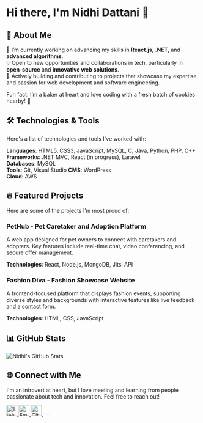 # Hi there, I'm Nidhi Dattani 👋

## 🌟 About Me
🔭 I’m currently working on advancing my skills in **React.js**, **.NET**, and **advanced algorithms**.  
💡 Open to new opportunities and collaborations in tech, particularly in **open-source** and **innovative web solutions**.  
💼 Actively building and contributing to projects that showcase my expertise and passion for web development and software engineering.  

Fun fact: I’m a baker at heart and love coding with a fresh batch of cookies nearby! 🍪

## 🛠️ Technologies & Tools
Here's a list of technologies and tools I've worked with:

**Languages**: HTML5, CSS3, JavaScript, MySQL, C, Java, Python, PHP, C++  
**Frameworks**: .NET MVC, React (in progress), Laravel  
**Databases**: MySQL  
**Tools**: Git, Visual Studio
**CMS**: WordPress  
**Cloud**: AWS  

## 🔥 Featured Projects
Here are some of the projects I’m most proud of:

### PetHub - Pet Caretaker and Adoption Platform
A web app designed for pet owners to connect with caretakers and adopters. Key features include real-time chat, video conferencing, and secure offer management.

**Technologies**: React, Node.js, MongoDB, Jitsi API

### Fashion Diva - Fashion Showcase Website
A frontend-focused platform that displays fashion events, supporting diverse styles and backgrounds with interactive features like live feedback and a contact form.

**Technologies**: HTML, CSS, JavaScript

## 📊 GitHub Stats
![Nidhi's GitHub Stats](https://github-readme-stats.vercel.app/api?username=nidhidattani13&show_icons=true&theme=dracula)

## 🌐 Connect with Me
I'm an introvert at heart, but I love meeting and learning from people passionate about tech and innovation. Feel free to reach out!

<a href="https://linkedin.com/in/nidhidattani" target="_blank">
  <img src="https://img.icons8.com/ios-filled/50/000000/linkedin.png" width="28px" alt="LinkedIn">
</a>
<a href="mailto:dattaninidhi37@gmail.com" target="_blank">
  <img src="https://img.icons8.com/ios-filled/50/000000/email.png" width="28px" alt="Email">
</a>
<a href="https://github.com/nidhidattani13" target="_blank">
  <img src="https://img.icons8.com/ios-filled/50/000000/github.png" width="28px" alt="GitHub">
</a>
---

